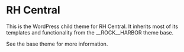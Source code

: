 # RH Central

This is the WordPress child theme for RH Central. It inherits most of its
templates and functionality from the __ROCK__HARBOR theme base.

See the base theme for more information.